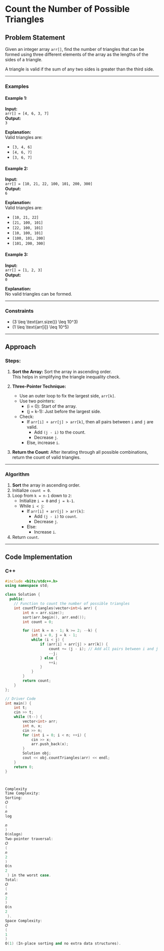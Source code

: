 # Count the Number of Possible Triangles

## Problem Statement
Given an integer array `arr[]`, find the number of triangles that can be formed using three different elements of the array as the lengths of the sides of a triangle. 

A triangle is valid if the sum of any two sides is greater than the third side.

---

### Examples

#### Example 1:
**Input:**  
`arr[] = [4, 6, 3, 7]`  
**Output:**  
`3`  

**Explanation:**  
Valid triangles are:  
- `[3, 4, 6]`
- `[4, 6, 7]`
- `[3, 6, 7]`

#### Example 2:
**Input:**  
`arr[] = [10, 21, 22, 100, 101, 200, 300]`  
**Output:**  
`6`  

**Explanation:**  
Valid triangles are:  
- `[10, 21, 22]`
- `[21, 100, 101]`
- `[22, 100, 101]`
- `[10, 100, 101]`
- `[100, 101, 200]`
- `[101, 200, 300]`

#### Example 3:
**Input:**  
`arr[] = [1, 2, 3]`  
**Output:**  
`0`  

**Explanation:**  
No valid triangles can be formed.

---

### Constraints
- \(3 \leq \text{arr.size()} \leq 10^3\)
- \(1 \leq \text{arr[i]} \leq 10^5\)

---

## Approach

### Steps:
1. **Sort the Array:** Sort the array in ascending order.  
   This helps in simplifying the triangle inequality check.

2. **Three-Pointer Technique:**
   - Use an outer loop to fix the largest side, `arr[k]`.
   - Use two pointers:
     - \(i = 0\): Start of the array.
     - \(j = k-1\): Just before the largest side.
   - Check:
     - If `arr[i] + arr[j] > arr[k]`, then all pairs between `i` and `j` are valid.
       - Add `(j - i)` to the count.
       - Decrease `j`.
     - Else, increase `i`.

3. **Return the Count:** After iterating through all possible combinations, return the count of valid triangles.

---

### Algorithm

1. **Sort** the array in ascending order.
2. Initialize `count = 0`.
3. Loop from `k = n-1` down to `2`:
   - Initialize `i = 0` and `j = k-1`.
   - While `i < j`:
     - If `arr[i] + arr[j] > arr[k]`:
       - Add `(j - i)` to `count`.
       - Decrease `j`.
     - Else:
       - Increase `i`.
4. Return `count`.

---

## Code Implementation

### C++
```cpp
#include <bits/stdc++.h>
using namespace std;

class Solution {
  public:
    // Function to count the number of possible triangles
    int countTriangles(vector<int>& arr) {
        int n = arr.size();
        sort(arr.begin(), arr.end());
        int count = 0;

        for (int k = n - 1; k >= 2; --k) {
            int i = 0, j = k - 1;
            while (i < j) {
                if (arr[i] + arr[j] > arr[k]) {
                    count += (j - i); // Add all pairs between i and j
                    --j;
                } else {
                    ++i;
                }
            }
        }
        return count;
    }
};

// Driver Code
int main() {
    int t;
    cin >> t;
    while (t--) {
        vector<int> arr;
        int n, x;
        cin >> n;
        for (int i = 0; i < n; ++i) {
            cin >> x;
            arr.push_back(x);
        }
        Solution obj;
        cout << obj.countTriangles(arr) << endl;
    }
    return 0;
}



Complexity
Time Complexity:
Sorting: 
𝑂
(
𝑛
log
⁡
𝑛
)
O(nlogn)
Two-pointer traversal: 
𝑂
(
𝑛
2
)
O(n 
2
 ) in the worst case.
Total: 
𝑂
(
𝑛
2
)
O(n 
2
 ).
Space Complexity:
𝑂
(
1
)
O(1) (In-place sorting and no extra data structures).
